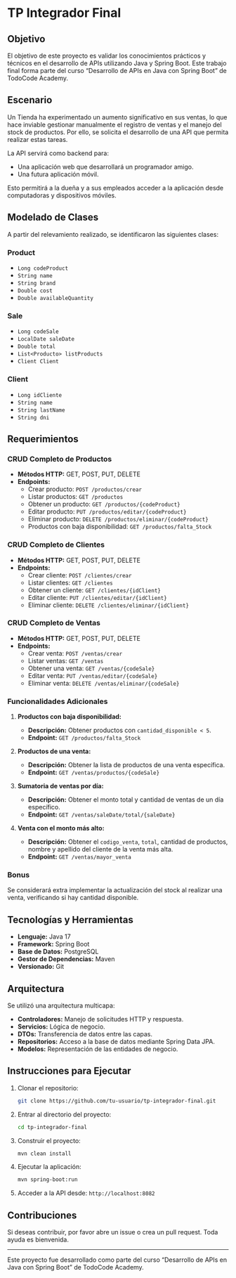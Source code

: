 # TP Integrador Final

## Objetivo
El objetivo de este proyecto es validar los conocimientos prácticos y técnicos en el desarrollo de APIs utilizando Java y Spring Boot. Este trabajo final forma parte del curso “Desarrollo de APIs en Java con Spring Boot” de TodoCode Academy.

## Escenario
Un Tienda ha experimentado un aumento significativo en sus ventas, lo que hace inviable gestionar manualmente el registro de ventas y el manejo del stock de productos. Por ello, se solicita el desarrollo de una API que permita realizar estas tareas.

La API servirá como backend para:
- Una aplicación web que desarrollará un programador amigo.
- Una futura aplicación móvil.

Esto permitirá a la dueña y a sus empleados acceder a la aplicación desde computadoras y dispositivos móviles.

## Modelado de Clases
A partir del relevamiento realizado, se identificaron las siguientes clases:

### Product
- `Long codeProduct`
- `String name`
- `String brand`
- `Double cost`
- `Double availableQuantity`

### Sale
- `Long codeSale`
- `LocalDate saleDate`
- `Double total`
- `List<Producto> listProducts`
- `Client Client`

### Client
- `Long idCliente`
- `String name`
- `String lastName`
- `String dni`

## Requerimientos

### CRUD Completo de Productos
- **Métodos HTTP:** GET, POST, PUT, DELETE
- **Endpoints:**
  - Crear producto: `POST /productos/crear`
  - Listar productos: `GET /productos`
  - Obtener un producto: `GET /productos/{codeProduct}`
  - Editar producto: `PUT /productos/editar/{codeProduct}`
  - Eliminar producto: `DELETE /productos/eliminar/{codeProduct}`
  - Productos con baja disponibilidad: `GET /productos/falta_Stock`

### CRUD Completo de Clientes
- **Métodos HTTP:** GET, POST, PUT, DELETE
- **Endpoints:**
  - Crear cliente: `POST /clientes/crear`
  - Listar clientes: `GET /clientes`
  - Obtener un cliente: `GET /clientes/{idClient}`
  - Editar cliente: `PUT /clientes/editar/{idClient}`
  - Eliminar cliente: `DELETE /clientes/eliminar/{idClient}`

### CRUD Completo de Ventas
- **Métodos HTTP:** GET, POST, PUT, DELETE
- **Endpoints:**
  - Crear venta: `POST /ventas/crear`
  - Listar ventas: `GET /ventas`
  - Obtener una venta: `GET /ventas/{codeSale}`
  - Editar venta: `PUT /ventas/editar/{codeSale}`
  - Eliminar venta: `DELETE /ventas/eliminar/{codeSale}`

### Funcionalidades Adicionales
1. **Productos con baja disponibilidad:**
   - **Descripción:** Obtener productos con `cantidad_disponible < 5`.
   - **Endpoint:** `GET /productos/falta_Stock`

2. **Productos de una venta:**
   - **Descripción:** Obtener la lista de productos de una venta específica.
   - **Endpoint:** `GET /ventas/productos/{codeSale}`

3. **Sumatoria de ventas por día:**
   - **Descripción:** Obtener el monto total y cantidad de ventas de un día específico.
   - **Endpoint:** `GET /ventas/saleDate/total/{saleDate}`

4. **Venta con el monto más alto:**
   - **Descripción:** Obtener el `codigo_venta`, `total`, cantidad de productos, nombre y apellido del cliente de la venta más alta.
   - **Endpoint:** `GET /ventas/mayor_venta`

### Bonus
Se considerará extra implementar la actualización del stock al realizar una venta, verificando si hay cantidad disponible.

## Tecnologías y Herramientas
- **Lenguaje:** Java 17
- **Framework:** Spring Boot
- **Base de Datos:** PostgreSQL 
- **Gestor de Dependencias:** Maven
- **Versionado:** Git


## Arquitectura
Se utilizó una arquitectura multicapa:
- **Controladores:** Manejo de solicitudes HTTP y respuesta.
- **Servicios:** Lógica de negocio.
- **DTOs:** Transferencia de datos entre las capas.
- **Repositorios:** Acceso a la base de datos mediante Spring Data JPA.
- **Modelos:** Representación de las entidades de negocio.

## Instrucciones para Ejecutar
1. Clonar el repositorio:
   ```bash
   git clone https://github.com/tu-usuario/tp-integrador-final.git
   ```
2. Entrar al directorio del proyecto:
   ```bash
   cd tp-integrador-final
   ```
3. Construir el proyecto:
   ```bash
   mvn clean install
   ```
4. Ejecutar la aplicación:
   ```bash
   mvn spring-boot:run
   ```
5. Acceder a la API desde: `http://localhost:8082`



## Contribuciones
Si deseas contribuir, por favor abre un issue o crea un pull request. Toda ayuda es bienvenida.

---

Este proyecto fue desarrollado como parte del curso “Desarrollo de APIs en Java con Spring Boot” de TodoCode Academy.

